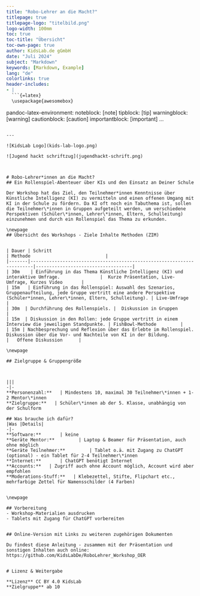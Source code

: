 ```yaml
---
title: "Robo-Lehrer an die Macht?"
titlepage: true
titlepage-logo: "titelbild.png"
logo-width: 100mm
toc: true
toc-title: "Übersicht"
toc-own-page: true
author: KidsLab.de gGmbH
date: "Juli 2024"
subject: "Markdown"
keywords: [Markdown, Example]
lang: "de"
colorlinks: true
header-includes:
- |
  ```{=latex}
  \usepackage{awesomebox}
  ```
pandoc-latex-environment:
  noteblock: [note]
  tipblock: [tip]
  warningblock: [warning]
  cautionblock: [caution]
  importantblock: [important]
...
```

---

![KidsLab Logo](kids-lab-logo.png)

![Jugend hackt schriftzug](jugendhackt-schrift.png)



# Robo-Lehrer*innen an die Macht?
## Ein Rollenspiel-Abenteuer über KIs und den Einsatz an Deiner Schule

Der Workshop hat das Ziel, den Teilnehmer*innen Kenntnisse über Künstliche Intelligenz (KI) zu vermitteln und einen offenen Umgang mit KI in der Schule zu fördern. Da KI oft noch ein Tabuthema ist, sollen die Teilnehmer\*innen in Gruppen aufgeteilt werden, um verschiedene Perspektiven (Schüler\*innen, Lehrer\*innen, Eltern, Schulleitung) einzunehmen und durch ein Rollenspiel das Thema zu erkunden.

\newpage
## Übersicht des Workshops - Ziele Inhalte Methoden (ZIM)


| Dauer | Schritt                                                               | Methode                            |
|-------|-----------------------------------------------------------------------|------------------------------------|
| 30m    | Einführung in das Thema Künstliche Intelligenz (KI) und interaktive Umfrage.               |  Kurze Präsentation, Live-Umfrage, Kurzes Video       |
| 15m   | Einführung in das Rollenspiel: Auswahl des Szenarios, Gruppenaufteilung, jede Gruppe vertritt eine andere Perspektive (Schüler*innen, Lehrer\*innen, Eltern, Schulleitung). | Live-Umfrage        |
| 30m  | Durchführung des Rollenspiels. |  Diskussion in Gruppen       |
| 15m  | Diskussion in den Rollen: jede Gruppe vertritt in einem Interview die jeweiligen Standpunkte. | FishBowl-Methode         |
| 15m | Nachbesprechung und Reflexion über das Erlebte im Rollenspiel.  Diskussion über die Vor- und Nachteile von KI in der Bildung.                                     |   Offene Diskussion      |

\newpage

## Zielgruppe & Gruppengröße



|||
-|-
**Personenzahl:**   | Mindestens 10, maximal 30 Teilnehmer\*innen + 1-2 Mentor\*innen
**Zielgruppe:**   | Schüler\*innen ab der 5. Klasse, unabhängig von der Schulform

## Was brauche ich dafür?
|Was |Details|
-|-
**Software:**       | keine
**Geräte Mentor:**         | Laptop & Beamer für Präsentation, auch ohne möglich
**Geräte Teilnehmer:**         | Tablet o.ä. mit Zugang zu ChatGPT (optional) - ein Tablet für 2-4 Teilnehmer\*innen
**Internet:**       | ChatGPT benötigt Internet
**Accounts:**   | Zugriff auch ohne Account möglich, Account wird aber empfohlen
**Moderations-Stuff:**   | Klebezettel, Stifte, Flipchart etc., mehrfarbige Zettel für Namensschilder (4 Farben)


\newpage

## Vorbereitung
- Workshop-Materialien ausdrucken
- Tablets mit Zugang für ChatGPT vorbereiten


## Online-Version mit Links zu weiteren zugehörigen Dokumenten

Du findest diese Anleitung - zusammen mit der Präsentation und sonstigen Inhalten auch online: https://github.com/KidsLabDe/RoboLehrer_Workshop_OER


# Lizenz & Weitergabe

**Lizenz** CC BY 4.0 KidsLab
**Zielgruppe** ab 10
